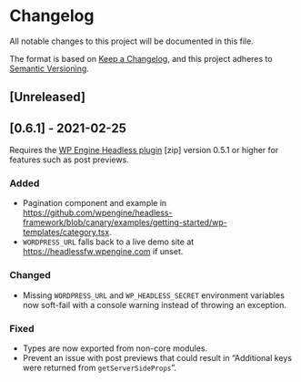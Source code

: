 # Changelog
All notable changes to this project will be documented in this file.

The format is based on [Keep a Changelog](https://keepachangelog.com/en/1.0.0/),
and this project adheres to [Semantic Versioning](https://semver.org/spec/v2.0.0.html).

## [Unreleased]

## [0.6.1] - 2021-02-25

Requires the [WP Engine Headless plugin](https://wp-product-info.wpesvc.net/v1/plugins/wpe-headless?download) [zip] version 0.5.1 or higher for features such as post previews.

### Added
- Pagination component and example in https://github.com/wpengine/headless-framework/blob/canary/examples/getting-started/wp-templates/category.tsx.
- `WORDPRESS_URL` falls back to a live demo site at https://headlessfw.wpengine.com if unset.

### Changed
- Missing `WORDPRESS_URL` and `WP_HEADLESS_SECRET` environment variables now soft-fail with a console warning instead of throwing an exception.

### Fixed
- Types are now exported from non-core modules.
- Prevent an issue with post previews that could result in “Additional keys were returned from `getServerSideProps`”.

